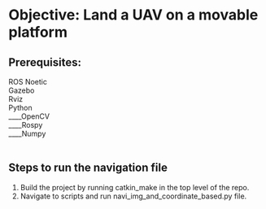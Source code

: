# Objective: Land a UAV on a movable platform

## Prerequisites:
ROS Noetic <br/>
Gazebo <br/>
Rviz <br/>
Python <br/>
____OpenCV <br/>
____Rospy <br/>
____Numpy <br/>
<br/>

## Steps to run the navigation file
1. Build the project by running catkin_make in the top level of the repo.
2. Navigate to scripts and run navi_img_and_coordinate_based.py file.